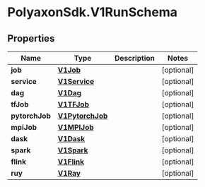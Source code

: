 # PolyaxonSdk.V1RunSchema

## Properties

Name | Type | Description | Notes
------------ | ------------- | ------------- | -------------
**job** | [**V1Job**](V1Job.md) |  | [optional] 
**service** | [**V1Service**](V1Service.md) |  | [optional] 
**dag** | [**V1Dag**](V1Dag.md) |  | [optional] 
**tfJob** | [**V1TFJob**](V1TFJob.md) |  | [optional] 
**pytorchJob** | [**V1PytorchJob**](V1PytorchJob.md) |  | [optional] 
**mpiJob** | [**V1MPIJob**](V1MPIJob.md) |  | [optional] 
**dask** | [**V1Dask**](V1Dask.md) |  | [optional] 
**spark** | [**V1Spark**](V1Spark.md) |  | [optional] 
**flink** | [**V1Flink**](V1Flink.md) |  | [optional] 
**ruy** | [**V1Ray**](V1Ray.md) |  | [optional] 


